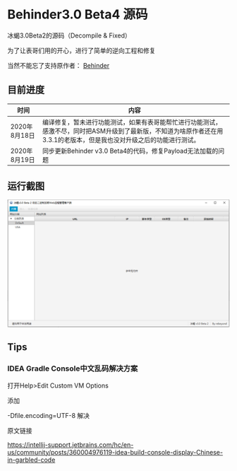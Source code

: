# Behinder3.0 Beta4 源码

冰蝎3.0Beta2的源码（Decompile &amp; Fixed）

为了让表哥们用的开心，进行了简单的逆向工程和修复

当然不能忘了支持原作者： [Behinder](https://github.com/rebeyond/Behinder)

## 目前进度



| 时间          | 内容                                                         |
| ------------- | ------------------------------------------------------------ |
| 2020年8月18日 | 编译修复，暂未进行功能测试，如果有表哥能帮忙进行功能测试，感激不尽，同时把ASM升级到了最新版，不知道为啥原作者还在用3.3.1的老版本，但是我也没对升级之后的功能进行测试。 |
| 2020年8月19日 | 同步更新Behinder v3.0 Beta4的代码，修复Payload无法加载的问题 |



## 运行截图

![1](doc/1.png)

## Tips

### IDEA Gradle Console中文乱码解决方案

打开Help>Edit Custom VM Options

添加

-Dfile.encoding=UTF-8
解决

原文链接

https://intellij-support.jetbrains.com/hc/en-us/community/posts/360004976119-idea-build-console-display-Chinese-in-garbled-code
